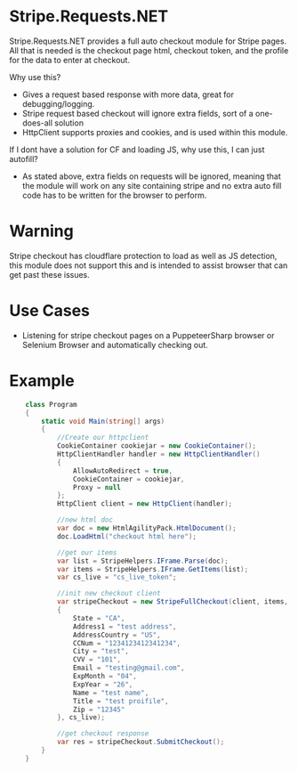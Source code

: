 # Stripe.Requests.NET


Stripe.Requests.NET provides a full auto checkout module for Stripe pages. All that is needed is the checkout page html, checkout token, and the profile for the data to enter at checkout.

Why use this?
  - Gives a request based response with more data, great for debugging/logging.
  - Stripe request based checkout will ignore extra fields, sort of a one-does-all solution
  - HttpClient supports proxies and cookies, and is used within this module.

If I dont have a solution for CF and loading JS, why use this, I can just autofill?
 - As stated above, extra fields on requests will be ignored, meaning that the module will work on any site containing stripe and no extra auto fill code has to be written for the browser to perform.

# Warning
Stripe checkout has cloudflare protection to load as well as JS detection, this module does not support this and is intended to assist browser that can get past these issues.

# Use Cases
 - Listening for stripe checkout pages on a PuppeteerSharp browser or Selenium Browser and automatically checking out.


# Example
```cs
    class Program
    {
        static void Main(string[] args)
        {
            //Create our httpclient
            CookieContainer cookiejar = new CookieContainer();
            HttpClientHandler handler = new HttpClientHandler()
            {
                AllowAutoRedirect = true,
                CookieContainer = cookiejar,
                Proxy = null
            };
            HttpClient client = new HttpClient(handler);

            //new html doc
            var doc = new HtmlAgilityPack.HtmlDocument();
            doc.LoadHtml("checkout html here");

            //get our items
            var list = StripeHelpers.IFrame.Parse(doc);
            var items = StripeHelpers.IFrame.GetItems(list);
            var cs_live = "cs_live_token";

            //init new checkout client
            var stripeCheckout = new StripeFullCheckout(client, items, new Profile()
            {
                State = "CA",
                Address1 = "test address",
                AddressCountry = "US",
                CCNum = "1234123412341234",
                City = "test",
                CVV = "101",
                Email = "testing@gmail.com",
                ExpMonth = "04",
                ExpYear = "26",
                Name = "test name",
                Title = "test proifile",
                Zip = "12345"
            }, cs_live);

            //get checkout response
            var res = stripeCheckout.SubmitCheckout();
        }
    }
```

